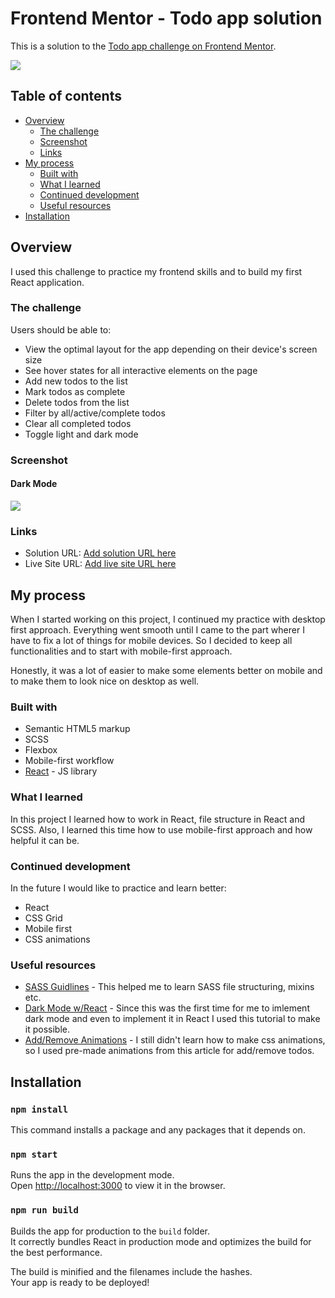 # Frontend Mentor - Todo app solution

This is a solution to the [Todo app challenge on Frontend Mentor](https://www.frontendmentor.io/challenges/todo-app-Su1_KokOW).

<img src="https://i.imgur.com/pzmJ31P.png"/>

## Table of contents

- [Overview](#overview)
  - [The challenge](#the-challenge)
  - [Screenshot](#screenshot)
  - [Links](#links)
- [My process](#my-process)
  - [Built with](#built-with)
  - [What I learned](#what-i-learned)
  - [Continued development](#continued-development)
  - [Useful resources](#useful-resources)
- [Installation](#installation)

## Overview

I used this challenge to practice my frontend skills and to build my first React application.

### The challenge

Users should be able to:

- View the optimal layout for the app depending on their device's screen size
- See hover states for all interactive elements on the page
- Add new todos to the list
- Mark todos as complete
- Delete todos from the list
- Filter by all/active/complete todos
- Clear all completed todos
- Toggle light and dark mode

### Screenshot

<h4>Dark Mode</h4>

<img src="https://i.imgur.com/4YDOQq7.png"/>

### Links

- Solution URL: [Add solution URL here](https://your-solution-url.com)
- Live Site URL: [Add live site URL here](https://your-live-site-url.com)

## My process

When I started working on this project, I continued my practice with desktop first approach. Everything went smooth until I came to the part wherer I have to fix a lot of things for mobile devices. So I decided to keep all functionalities and to start with mobile-first approach.

Honestly, it was a lot of easier to make some elements better on mobile and to make them to look nice on desktop as well.

### Built with

- Semantic HTML5 markup
- SCSS
- Flexbox
- Mobile-first workflow
- [React](https://reactjs.org/) - JS library

### What I learned

In this project I learned how to work in React, file structure in React and SCSS. Also, I learned this time how to use mobile-first approach and how helpful it can be.

### Continued development

In the future I would like to practice and learn better:

- React
- CSS Grid
- Mobile first
- CSS animations

### Useful resources

- [SASS Guidlines](https://sass-guidelin.es/#introduction) - This helped me to learn SASS file structuring, mixins etc.
- [Dark Mode w/React](https://dev.to/cmcwebcode40/simple-react-dark-mode-with-scss-lae) - Since this was the first time for me to imlement dark mode and even to implement it in React I used this tutorial to make it possible.
- [Add/Remove Animations](https://www.sarasoueidan.com/blog/creative-list-effects/) - I still didn't learn how to make css animations, so I used pre-made animations from this article for add/remove todos.

## Installation

### `npm install`

This command installs a package and any packages that it depends on.

### `npm start`

Runs the app in the development mode.\
Open [http://localhost:3000](http://localhost:3000) to view it in the browser.

### `npm run build`

Builds the app for production to the `build` folder.\
It correctly bundles React in production mode and optimizes the build for the best performance.

The build is minified and the filenames include the hashes.\
Your app is ready to be deployed!
